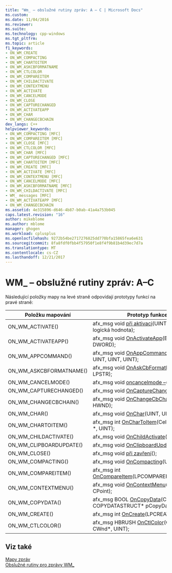 ```yaml
---
title: "Wm_ – obslužné rutiny zpráv: A – C | Microsoft Docs"
ms.custom: 
ms.date: 11/04/2016
ms.reviewer: 
ms.suite: 
ms.technology: cpp-windows
ms.tgt_pltfrm: 
ms.topic: article
f1_keywords:
- ON_WM_CREATE
- ON_WM_COMPACTING
- ON_WM_CHARTOITEM
- ON_WM_ASKCBFORMATNAME
- ON_WM_CTLCOLOR
- ON_WM_COMPAREITEM
- ON_WM_CHILDACTIVATE
- ON_WM_CONTEXTMENU
- ON_WM_ACTIVATE
- ON_WM_CANCELMODE
- ON_WM_CLOSE
- ON_WM_CAPTURECHANGED
- ON_WM_ACTIVATEAPP
- ON_WM_CHAR
- ON_WM_CHANGECBCHAIN
dev_langs: C++
helpviewer_keywords:
- ON_WM_COMPACTING [MFC]
- ON_WM_COMPAREITEM [MFC]
- ON_WM_CLOSE [MFC]
- ON_WM_CTLCOLOR [MFC]
- ON_WM_CHAR [MFC]
- ON_WM_CAPTURECHANGED [MFC]
- ON_WM_CHARTOITEM [MFC]
- ON_WM_CREATE [MFC]
- ON_WM_ACTIVATE [MFC]
- ON_WM_CONTEXTMENU [MFC]
- ON_WM_CANCELMODE [MFC]
- ON_WM_ASKCBFORMATNAME [MFC]
- ON_WM_CHILDACTIVATE [MFC]
- WM_ messages [MFC]
- ON_WM_ACTIVATEAPP [MFC]
- ON_WM_CHANGECBCHAIN
ms.assetid: 4e315896-d646-4b87-b0ab-41a4a753b045
caps.latest.revision: "16"
author: mikeblome
ms.author: mblome
manager: ghogen
ms.workload: cplusplus
ms.openlocfilehash: 9272b54be2717276825dd770bfa15865fea6e631
ms.sourcegitcommit: 8fa8fdf0fbb4f57950f1e8f4f9b81b4d39ec7d7a
ms.translationtype: MT
ms.contentlocale: cs-CZ
ms.lasthandoff: 12/21/2017
---
```

# <a name="wm-message-handlers-a---c"></a>WM_ – obslužné rutiny zpráv: A–C
Následující položky mapy na levé straně odpovídají prototypy funkcí na pravé straně:  
  
|Položku mapování|Prototyp funkce|  
|---------------|------------------------|  
|ON_WM_ACTIVATE()|afx_msg void [při aktivaci](../../mfc/reference/cwnd-class.md#onactivate)(UINT, CWnd *, logická hodnota);|  
|ON_WM_ACTIVATEAPP()|afx_msg void [OnActivateApp](../../mfc/reference/cwnd-class.md#onactivateapp)(BOOL, DWORD);|  
|ON_WM_APPCOMMAND()|afx_msg void [OnAppCommand](../../mfc/reference/cwnd-class.md#onappcommand)(CWnd *, UINT, UINT, UINT);|  
|ON_WM_ASKCBFORMATNAME()|afx_msg void [OnAskCbFormatName](../../mfc/reference/cwnd-class.md#onaskcbformatname)(UINT, LPSTR);|  
|ON_WM_CANCELMODE()|afx_msg void [oncancelmode –](../../mfc/reference/cwnd-class.md#oncancelmode)();|  
|ON_WM_CAPTURECHANGED()|afx_msg void [OnCaptureChanged](../../mfc/reference/cwnd-class.md#oncapturechanged)(CWnd *);|  
|ON_WM_CHANGECBCHAIN()|afx_msg void [OnChangeCbChain](../../mfc/reference/cwnd-class.md#onchangecbchain)(HWND, HWND);|  
|ON_WM_CHAR()|afx_msg void [OnChar](../../mfc/reference/cwnd-class.md#onchar)(UINT, UINT, UINT);|  
|ON_WM_CHARTOITEM()|afx_msg int [OnCharToItem](../../mfc/reference/cwnd-class.md#onchartoitem)(Celé_číslo CWnd *, UINT);|  
|ON_WM_CHILDACTIVATE()|afx_msg void [OnChildActivate](../../mfc/reference/cwnd-class.md#onchildactivate)();|  
|ON_WM_CLIPBOARDUPDATE()|afx_msg void [OnClipboardUpdate](../../mfc/reference/cwnd-class.md#onclipboardupdate)();|  
|ON_WM_CLOSE()|afx_msg void [při zavření](../../mfc/reference/cwnd-class.md#onclose)();|  
|ON_WM_COMPACTING()|afx_msg void [OnCompacting](../../mfc/reference/cwnd-class.md#oncompacting)(UINT);|  
|ON_WM_COMPAREITEM()|afx_msg int [OnCompareItem](../../mfc/reference/cwnd-class.md#oncompareitem)(LPCOMPAREITEMSTRUCT);|  
|ON_WM_CONTEXTMENU()|afx_msg void [OnContextMenu](../../mfc/reference/cwnd-class.md#oncontextmenu)(CWnd *, CPoint);|  
|ON_WM_COPYDATA()|afx_msg BOOL [OnCopyData](../../mfc/reference/cwnd-class.md#oncopydata)(CWnd * pWnd, COPYDATASTRUCT\* pCopyDataStruct);|  
|ON_WM_CREATE()|afx_msg int [OnCreate](../../mfc/reference/cwnd-class.md#oncreate)(LPCREATESTRUCT);|  
|ON_WM_CTLCOLOR()|afx_msg HBRUSH [OnCtlColor](../../mfc/reference/cwnd-class.md#onctlcolor)(CDC *, CWnd\*, UINT);|  
  
## <a name="see-also"></a>Viz také  
 [Mapy zpráv](../../mfc/reference/message-maps-mfc.md)   
 [Obslužné rutiny pro zprávy WM_](../../mfc/reference/handlers-for-wm-messages.md)

